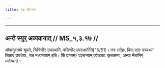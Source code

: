 ```yaml
---
title: १४ टिप्पन्यः

---
```


[^5/48]: E2: ya ca evaṃ

[^5/49]: Tait.S. 5.5.2.1

[^5/50]: E2: 'dābhyaṃ

____________________________________________


## अन्ते स्युर् अव्यवायात् // MS_५,३.१७ //

औपानुवाक्ये श्रूयते, चित्रिणीर् उपदधाति, वज्रिणीर् उपदधातीति[^5/51]। तत्र संदेहः, किम् एताः पञ्चभ्यां चिताव् उपधेयाः, उत मध्यमायाम् इति। किं प्राप्तम्? पञ्चभ्याम् एवेष्टकाः कृतक्रमाः, अन्या नैताभिर् व्यवेष्यन्ते।
